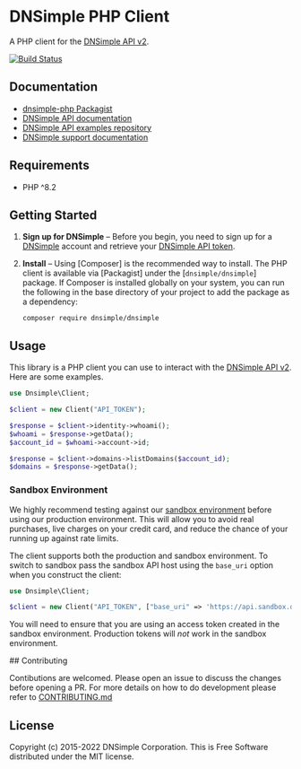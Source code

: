 # DNSimple PHP Client

A PHP client for the [DNSimple API v2](https://developer.dnsimple.com/v2/).

[![Build Status](https://github.com/dnsimple/dnsimple-php/actions/workflows/ci.yml/badge.svg)](https://github.com/dnsimple/dnsimple-php/actions/workflows/ci.yml)

## Documentation

- [dnsimple-php Packagist](https://packagist.org/packages/dnsimple/dnsimple)
- [DNSimple API documentation](https://developer.dnsimple.com/)
- [DNSimple API examples repository](https://github.com/dnsimple/dnsimple-api-examples)
- [DNSimple support documentation](https://support.dnsimple.com/)

## Requirements

- PHP ^8.2

## Getting Started

1. **Sign up for DNSimple** – Before you begin, you need to
   sign up for a [DNSimple](https://dnsimple.com) account and retrieve your [DNSimple API token](https://developer.dnsimple.com/v2/#authentication).
2. **Install** – Using [Composer] is the recommended way to install.
   The PHP client is available via [Packagist] under the [`dnsimple/dnsimple`] package. If Composer is installed globally on your system, you can run the following in the base directory of your project to add the package as a dependency:

   ```shell
   composer require dnsimple/dnsimple
   ```

## Usage

This library is a PHP client you can use to interact with the [DNSimple API v2](https://developer.dnsimple.com/v2/). Here are some examples.

```php
use Dnsimple\Client;

$client = new Client("API_TOKEN");

$response = $client->identity->whoami();
$whoami = $response->getData();
$account_id = $whoami->account->id;

$response = $client->domains->listDomains($account_id);
$domains = $response->getData();
```

### Sandbox Environment

We highly recommend testing against our [sandbox environment](https://developer.dnsimple.com/sandbox/) before using our
production environment. This will allow you to avoid real purchases, live charges on your credit card, and reduce the
chance of your running up against rate limits.

The client supports both the production and sandbox environment. To switch to sandbox pass the sandbox API host using
the `base_uri` option when you construct the client:

```php
use Dnsimple\Client;

$client = new Client("API_TOKEN", ["base_uri" => 'https://api.sandbox.dnsimple.com']);
```

You will need to ensure that you are using an access token created in the sandbox environment.
Production tokens will *not* work in the sandbox environment.

## Contributing

Contibutions are welcomed. Please open an issue to discuss the changes before opening a PR. For more details on how to do development please refer to [CONTRIBUTING.md](CONTRIBUTING.md)

## License

Copyright (c) 2015-2022 DNSimple Corporation. This is Free Software distributed under the MIT license.
